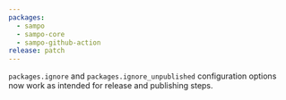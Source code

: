 ```yaml
---
packages:
  - sampo
  - sampo-core
  - sampo-github-action
release: patch
---
```


`packages.ignore` and `packages.ignore_unpublished` configuration options now work as intended for release and publishing steps.
